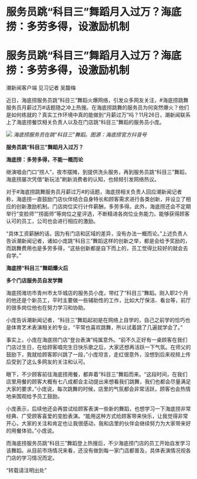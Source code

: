 # 服务员跳“科目三”舞蹈月入过万？海底捞：多劳多得，设激励机制

# 服务员跳“科目三”舞蹈月入过万？海底捞：多劳多得，设激励机制

潮新闻客户端 见习记者 吴馥梅

近日，海底捞服务员跳“科目三”舞蹈火爆网络，引发众多网友关注，#海底捞跳舞服务员月薪过万#话题随之冲上热搜。在海底捞跳舞的服务员为何突然爆火？他们是如何练就的？真实工作环境中真的能做到“月薪过万”吗？11月26日，潮新闻联系上了海底捞餐饮相关负责人以及在门店跳“科目三”舞蹈的服务员小庞。

![](https://inews.gtimg.com/om_bt/OmCtkcr3Eku0b6ig8wCCFmDKbMHklODO0e2JpCNDs8PdYAA/1000)
_海底捞服务员在跳“科目三”舞蹈。图源：海底捞官方抖音号_

**服务员跳“科目三”舞蹈月入过万？**

**海底捞：多劳多得，不能一概而论**

继演唱会门口“捞人”，夜市摆摊，到提供洗头服务，再到服务员跳“科目三”舞蹈，海底捞屡次凭借“新玩法”刷新消费者的认知，也频频引发网络热议。

对于#海底捞跳舞服务员月薪过万#的话题，海底捞相关负责人回应潮新闻记者称，海底捞一直鼓励门店伙伴结合自身特长和顾客需求进行各类创新，并设立了相应的创新激励机制。门店岗位实行计件薪酬，多劳多得。此外，海底捞还会不定期举行“变脸师”“捞面师”等岗位之星评选，不断精进各岗位业务能力。能够获得顾客认可的员工，公司也会进行相应的激励。

“具体工资薪酬的话，因为有门店和区域的差异，没有办法一概而论。”上述负责人告诉潮新闻记者，诸如小庞跳“科目三”舞蹈这样的创新之举，都是会给予奖励的，而跳舞费用也是多劳多得，“这些创新都是自下而上的，员工觉得比较好的就会去自学。”

**海底捞“科目三”舞蹈爆火后**

**多个门店服务员自发学舞**

海底捞潍坊市青州市太华城店的服务员小庞，带红了“科目三”舞蹈。刚入职2个月的他还是个新员工，平时主要做一些辅助性的工作，比如大厅保洁、看台等，前厅的很多岗位他也在努力学习和协助。

小庞告诉潮新闻记者，“科目三”舞蹈起初是在网络上自学的，自己之前学的恰巧也是体育艺术表演相关的专业，“平常也喜欢跳舞，所以试着跳了几遍就学会了。”

事实上，小庞在海底捞门店“登台表演”纯属意外。“前不久正好有一桌顾客在我们门店过生日，在给顾客唱完生日快乐歌之后，大家还想再活跃一下气氛。在师父的鼓励下，我就给顾客即兴跳了一段，”小庞坦言，走红很意外，没想到后来视频上传后受到了这么多网友的关注和认可。

眼下，不少顾客前往海底捞用餐，都奔着“科目三”舞蹈而来。“这段时间，在我们店里用餐的顾客大概有七八成都会主动提出来想看我们跳舞，我们也都会尽量满足大家的要求，”小庞说，每次跳舞的时候，店里的气氛都会非常活跃，顾客也会热情地来围观给予员工鼓励。

小庞表示，后续他还会再尝试给顾客表演一些新的舞蹈，也想学习一下海底捞非常经典、广受顾客喜爱的变脸表演。“能用这种方式给顾客带来快乐，让我觉得非常开心，大家的关注和肯定也让我很感动，我和店里的伙伴会继续努力为大家带来好的用餐体验。”小庞说。

而海底捞服务员跳“科目三”舞蹈登上热搜后，不少海底捞门店的员工开始自发学习该舞蹈。从目前市场情况来看，还没有做到每一家门店都普及，具体表演情况视各门店的学习情况而定。

“转载请注明出处”

